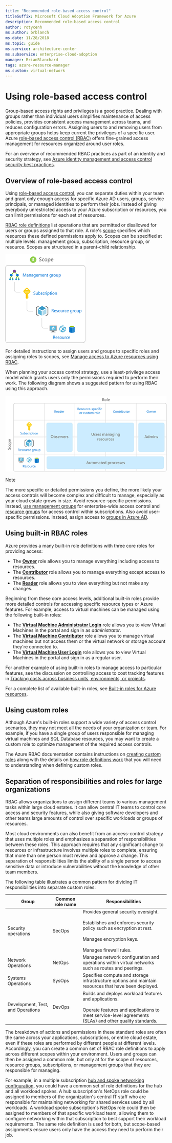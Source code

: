 ```yaml
---
title: "Recommended role-based access control"
titleSuffix: Microsoft Cloud Adoption Framework for Azure
description: Recommended role-based access control
author: rotycenh
ms.author: brblanch
ms.date: 11/28/2018
ms.topic: guide
ms.service: architecture-center
ms.subservice: enterprise-cloud-adoption
manager: BrianBlanchard
tags: azure-resource-manager
ms.custom: virtual-network
---
```


# Using role-based access control

Group-based access rights and privileges is a good practice. Dealing with groups rather than individual users simplifies maintenance of access policies, provides consistent access management across teams, and reduces configuration errors. Assigning users to and removing users from appropriate groups helps keep current the privileges of a specific user. Azure [role-based access control (RBAC)](/azure/role-based-access-control/overview) offers fine-grained access management for resources organized around user roles.

For an overview of recommended RBAC practices as part of an identity and security strategy, see [Azure identity management and access control security best practices](/azure/security/azure-security-identity-management-best-practices#use-role-based-access-control).

## Overview of role-based access control

Using [role-based access control](/azure/role-based-access-control/overview), you can separate duties within your team and grant only enough access for specific Azure AD users, groups, service principals, or managed identities to perform their jobs. Instead of giving everybody unrestricted access to your Azure subscription or resources, you can limit permissions for each set of resources.

[RBAC role definitions](/azure/role-based-access-control/role-definitions) list operations that are permitted or disallowed for users or groups assigned to that role. A role's [scope](/azure/role-based-access-control/overview#scope) specifies which resources these defined permissions apply to. Scopes can be specified at multiple levels: management group, subscription, resource group, or resource. Scopes are structured in a parent-child relationship.

![RBAC scope hierarchy](./images/rbac-scope.png)

For detailed instructions to assign users and groups to specific roles and assigning roles to scopes, see [Manage access to Azure resources using RBAC](/azure/role-based-access-control/role-assignments-portal).

When planning your access control strategy, use a least-privilege access model which grants users only the permissions required to perform their work. The following diagram shows a suggested pattern for using RBAC using this approach.

![Suggested pattern for using RBAC](./images/rbac-least-privilege.png)

> [!NOTE]
> The more specific or detailed permissions you define, the more likely your access controls will become complex and difficult to manage, especially as your cloud estate grows in size. Avoid resource-specific permissions. Instead, [use management groups](/azure/governance/management-groups) for enterprise-wide access control and [resource groups](/azure/azure-resource-manager/resource-group-overview#resource-groups) for access control within subscriptions. Also avoid user-specific permissions. Instead, assign access to [groups in Azure AD](/azure/active-directory/fundamentals/active-directory-manage-groups).

## Using built-in RBAC roles

Azure provides a many built-in role definitions with three core roles for providing access:

- The **[Owner](/azure/role-based-access-control/built-in-roles#owner)** role allows you to manage everything including access to resources.
- The **[Contributor](/azure/role-based-access-control/built-in-roles#contributor)** role allows you to manage everything except access to resources.
- The **[Reader](/azure/role-based-access-control/built-in-roles#reader)** role allows you to view everything but not make any changes.

Beginning from these core access levels, additional built-in roles provide more detailed controls for accessing specific resource types or Azure features. For example, access to virtual machines can be managed using the following built-in roles:

- The **[Virtual Machine Administrator Login](/azure/role-based-access-control/built-in-roles#virtual-machine-administrator-login)** role allows you to view Virtual Machines in the portal and sign in as _administrator_.
- The **[Virtual Machine Contributor](/azure/role-based-access-control/built-in-roles#virtual-machine-contributor)** role allows you to manage virtual machines but not access them or the virtual network or storage account they're connected to.
- The **[Virtual Machine User Login](/azure/role-based-access-control/built-in-roles#virtual-machine-user-login)** role allows you to view Virtual Machines in the portal and sign in as a regular user.

For another example of using built-in roles to manage access to particular features, see the discussion on controlling access to cost tracking features in [Tracking costs across business units, environments, or projects](./track-costs.md#provide-the-right-level-of-cost-access).

For a complete list of available built-in roles, see [Built-in roles for Azure resources](/azure/role-based-access-control/built-in-roles).

## Using custom roles

Although Azure's built-in roles support a wide variety of access control scenarios, they may not meet all the needs of your organization or team. For example, if you have a single group of users responsible for managing virtual machines and SQL Database resources, you may want to create a custom role to optimize management of the required access controls.

The Azure RBAC documentation contains instructions on [creating custom roles](/azure/role-based-access-control/custom-roles) along with the details on [how role definitions work](/azure/role-based-access-control/role-definitions) that you will need to understanding when defining custom roles.

## Separation of responsibilities and roles for large organizations

RBAC allows organizations to assign different teams to various management tasks within large cloud estates. It can allow central IT teams to control core access and security features, while also giving software developers and other teams large amounts of control over specific workloads or groups of resources.

Most cloud environments can also benefit from an access-control strategy that uses multiple roles and emphasizes a separation of responsibilities between these roles. This approach requires that any significant change to resources or infrastructure involves multiple roles to complete, ensuring that more than one person must review and approve a change. This separation of responsibilities limits the ability of a single person to access sensitive data or introduce vulnerabilities without the knowledge of other team members.

The following table illustrates a common pattern for dividing IT responsibilities into separate custom roles:

<!-- markdownlint-disable MD033 -->

| Group | Common role name | Responsibilities |
| --- | --- | --- |
| Security operations | SecOps | Provides general security oversight.<br/><br/> Establishes and enforces security policy such as encryption at rest.<br/><br/> Manages encryption keys.<br/><br/> Manages firewall rules. |
| Network Operations | NetOps | Manages network configuration and operations within virtual networks such as routes and peerings. |
| Systems Operations | SysOps | Specifies compute and storage infrastructure options and maintain resources that have been deployed. |
| Development, Test, and Operations | DevOps | Builds and deploys workload features and applications.<br/><br/> Operate features and applications to meet service-level agreements (SLAs) and other quality standards. |

<!-- markdownlint-enable MD033 -->

 The breakdown of actions and permissions in these standard roles are often the same across your applications, subscriptions, or entire cloud estate, even if these roles are performed by different people at different levels. Accordingly, you can create a common set of RBAC role definitions to apply across different scopes within your environment. Users and groups can then be assigned a common role, but only at for the scope of resources, resource groups, subscriptions, or management groups that they are responsible for managing. 

For example, in a multiple subscription [hub and spoke networking configuration](./hub-spoke-network-topology.md), you could have a common set of role definitions for the hub and all workload spokes. A hub subscription's NetOps role could be assigned to members of the organization's central IT staff who are responsible for maintaining networking for shared services used by all workloads. A workload spoke subscription's NetOps role could then be assigned to members of that specific workload team, allowing them to configure networking within that subscription to best support their workload requirements. The same role definition is used for both, but scope-based assignments ensure users only have the access they need to perform their job.
